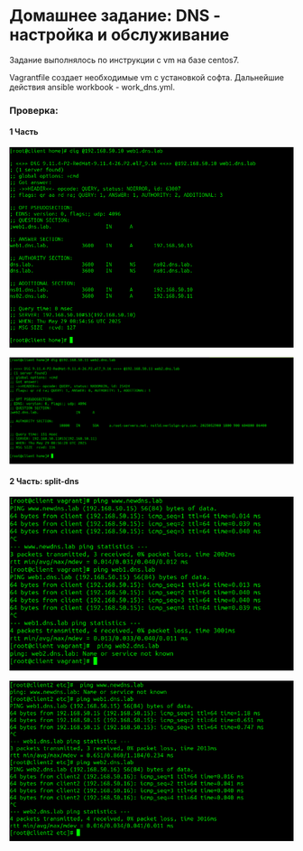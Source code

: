 # Домашнее задание: DNS - настройка и обслуживание

Задание выполнялось по инструкции с vm на базе centos7.

Vagrantfile создает необходимые vm с установкой софта. Дальнейшие действия ansible workbook - work_dns.yml.

### Проверка: ###

#### 1 Часть  ####

![Image alt](https://github.com/AlexndrVakulenko/homework24/blob/main/01_1_%D0%BF%D1%80%D0%BE%D0%B2%D0%B5%D0%BA%D0%B0_from_client.png)


![Image alt](https://github.com/AlexndrVakulenko/homework24/blob/main/02_2_%D0%BF%D1%80%D0%BE%D0%B2%D0%B5%D0%BA%D0%B0_from_client.png)




#### 2 Часть: split-dns ####


![Image alt](https://github.com/AlexndrVakulenko/homework24/blob/main/03_split-dns_client.png)


![Image alt](https://github.com/AlexndrVakulenko/homework24/blob/main/03_split-dns_client2.png)
